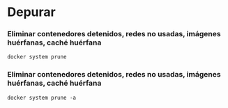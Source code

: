 # Depurar

### Eliminar contenedores detenidos, redes no usadas, imágenes huérfanas, caché huérfana

```
docker system prune
```

### Eliminar contenedores detenidos, redes no usadas, imágenes huérfanas, caché huérfana

```
docker system prune -a
```
